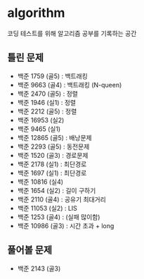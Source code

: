 # algorithm
코딩 테스트를 위해 알고리즘 공부를 기록하는 공간

## 틀린 문제
- 백준 1759 (골5) : 백트래킹
- 백준 9663 (골4) : 백트래킹 (N-queen)
- 백준 2470 (골5) : 정렬
- 백준 1946 (실1) : 정렬
- 백준 2212 (골5) : 정렬
- 백준 16953 (실2)
- 백준 9465 (실1)
- 백준 12865 (골5) : 배낭문제
- 백준 2293 (골5) : 동전문제
- 백준 1520 (골3) : 경로문제
- 백준 2178 (실1) : 최단경로
- 백준 1697 (실1) : 최단경로
- 백준 10816 (실4)
- 백준 1654 (실2) : 길이 구하기
- 백준 2110 (골4) : 공유기 최대거리
- 백준 11053 (실2) : LIS
- 백준 1253 (골4) : (실패 많이함)
- 백준 10986 (골3) : 시간 초과 + long

## 풀어볼 문제
- 백준 2143 (골3)